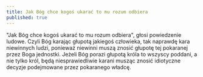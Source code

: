 ```yaml
---
title: Jak Bóg chce kogoś ukarać to mu rozum odbiera
published: true
---
```


"Jak Bóg chce kogoś ukarać to mu rozum odbiera", głosi powiedzenie ludowe. Czyli Bóg karając głupotą jakiegoś człowieka, tak naprawdę kara niewinnych ludzi, ponieważ niewinni muszą znosić głupotę tej pokaranej przez Boga jednostki. 
Jeżeli Bóg porazi głupotą króla to wszyscy poddani, a nie tylko król, będą niesprawiedliwie karani musząc znosić idiotyczne decyzje podejmowane przez pokaranego władcę.
